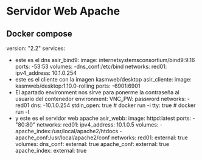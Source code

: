 # Servidor Web Apache

## Docker compose
version: "2.2"
services:
- este es el dns
  asir_bind9:
    image: internetsystemsconsortium/bind9:9.16
    ports:
      -53:53
    volumes:
      -dns_conf:/etc/bind
    networks:
      red01:
        ipv4_address: 10.1.0.254
- este es el cliente con la imagen kasmweb/desktop
  asir_cliente:
    image: kasmweb/desktop:1.10.0-rolling
    ports:
      -6901:6901
- El apartado environment nos sirve para ponerme la contraseña al usuario del contenedor
    environment:
      VNC_PW: password
    networks:
      -red01
    dns:
      -10.1.0.254
    stdin_open: true  # docker run -i
    tty: true         # docker run -t
- y este es el servidor web apache
  asir_webb:
    image: httpd:latest
    ports:
      -"80:80"
    networks:
      red01:
        ipv4_address: 10.1.0.5
    volumes:
      -apache_index:/usr/local/apache2/htdocs
      -apache_conf:/usr/local/apache2/conf
networks:
 red01:
  external: true
volumes:
  dns_conf:
    external: true
  apache_conf:
    external: true
  apache_index:
    external: true 
